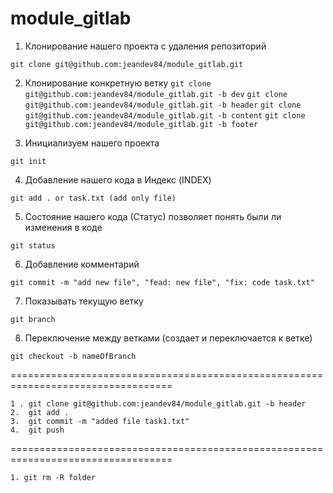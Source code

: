 # module_gitlab

1.  Клонирование нашего проекта с удаления репозиторий

```git clone git@github.com:jeandev84/module_gitlab.git```


2. Клонирование конкретную ветку
```git clone git@github.com:jeandev84/module_gitlab.git -b dev```
```git clone git@github.com:jeandev84/module_gitlab.git -b header```
```git clone git@github.com:jeandev84/module_gitlab.git -b content```
```git clone git@github.com:jeandev84/module_gitlab.git -b footer```


3. Инициализуем нашего проекта

```git init```


4. Добавление нашего кода в Индекс (INDEX)

```git add . or task.txt (add only file)```


5. Состояние нашего кода (Статус) позволяет понять были ли изменения в коде

```git status```


6. Добавление комментарий

```git commit -m "add new file", "fead: new file", "fix: code task.txt"```


7. Показывать текущую ветку

```git branch```


8. Переключение между ветками (создает и переключается к ветке)

```git checkout -b nameOfBranch```


==================================================================================

```
1 . git clone git@github.com:jeandev84/module_gitlab.git -b header
2.  git add .
3.  git commit -m "added file task1.txt"
4.  git push
```


==================================================================================

```
1. git rm -R folder
```

